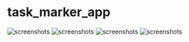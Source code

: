 # task_marker_app

![screenshots](/screenshots/img1.jpg)
![screenshots](/screenshots/img2.jpg)
![screenshots](/screenshots/img3.jpg)
![screenshots](/screenshots/img4.jpg)
